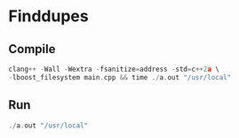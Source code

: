 # Finddupes

## Compile
```cpp
clang++ -Wall -Wextra -fsanitize=address -std=c++2a \
-lboost_filesystem main.cpp && time ./a.out "/usr/local"
```

## Run
```cpp
./a.out "/usr/local"
```

